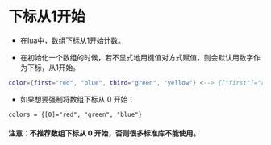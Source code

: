 # 下标从1开始

-  在lua中，数组下标从1开始计数。

-  在初始化一个数组的时候，若不显式地用键值对方式赋值，则会默认用数字作为下标，从1开始。
```lua
color={first="red", "blue", third="green", "yellow"} <--> {["first"]="red", [1]="blue", ["third"]="green", [2]="yellow"}
```


-  如果想要强制将数组下标从 0 开始：
```
colors = {[0]="red", "green", "blue"}
```

####  注意：不推荐数组下标从 0 开始，否则很多标准库不能使用。

